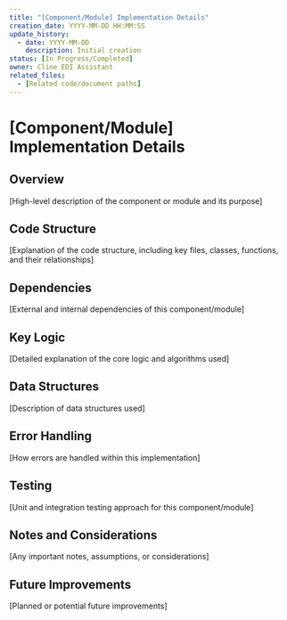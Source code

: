 ```yaml
---
title: "[Component/Module] Implementation Details"
creation_date: YYYY-MM-DD HH:MM:SS
update_history:
  - date: YYYY-MM-DD
    description: Initial creation
status: [In Progress/Completed]
owner: Cline EDI Assistant
related_files:
  - [Related code/document paths]
---
```


# [Component/Module] Implementation Details

## Overview
[High-level description of the component or module and its purpose]

## Code Structure
[Explanation of the code structure, including key files, classes, functions, and their relationships]

## Dependencies
[External and internal dependencies of this component/module]

## Key Logic
[Detailed explanation of the core logic and algorithms used]

## Data Structures
[Description of data structures used]

## Error Handling
[How errors are handled within this implementation]

## Testing
[Unit and integration testing approach for this component/module]

## Notes and Considerations
[Any important notes, assumptions, or considerations]

## Future Improvements
[Planned or potential future improvements]
